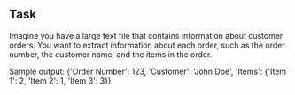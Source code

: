 ## Task

Imagine you have a large text file that contains information about customer orders. You want to extract information about each order, such as the order number, the customer name, and the items in the order.

Sample output:
{'Order Number': 123, 'Customer': 'John Doe', 'Items': {'Item 1': 2, 'Item 2': 1, 'Item 3': 3}}
